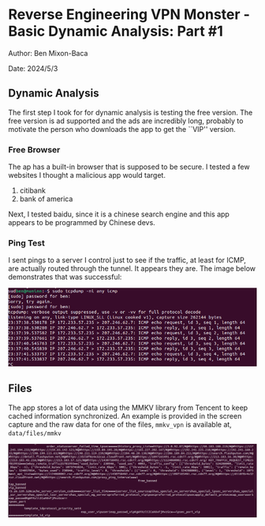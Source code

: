 # Reverse Engineering VPN Monster - Basic Dynamic Analysis: Part #1

Author: Ben Mixon-Baca

Date: 2024/5/3

## Dynamic Analysis

The first step I took for for dynamic analysis is testing the free version.
The free version is ad supported and the ads are incredibly long, probably
to motivate the person who downloads the app to get the ``VIP'' version.


### Free Browser

The ap has a built-in browser that is supposed to be secure. I tested a few websites
I thought a malicious app would target.

1. citibank
2. bank of america

Next, I tested baidu, since it is a chinese search engine and this app appears to
be programmed by Chinese devs.


### Ping Test

I sent pings to a server I control just to see if the traffic, at least for ICMP, 
are actually routed through the tunnel. It appears they are. The image below demonstrates
that was successful:

![Ping test](./imgs/VPNMonster_ping_test_2024_5_3_png)

## Files

The app stores a lot of data using the MMKV library from Tencent to keep cached information synchronized. An example is provided in the screen capture and the raw data for one of the files, `mmkv_vpn` is available at, `data/files/mmkv`

![mmkv_example](./imgs/VPNMonster.mmkv.blog1.png)


